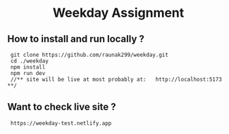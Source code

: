 <div align="center">

# Weekday Assignment

</div>

## **How to install and run locally ?**

```
 git clone https://github.com/raunak299/weekday.git
 cd ./weekday
 npm install
 npm run dev
 //** site will be live at most probably at:   http://localhost:5173 **/
```


## **Want to check live site ?**

```
 https://weekday-test.netlify.app
```



